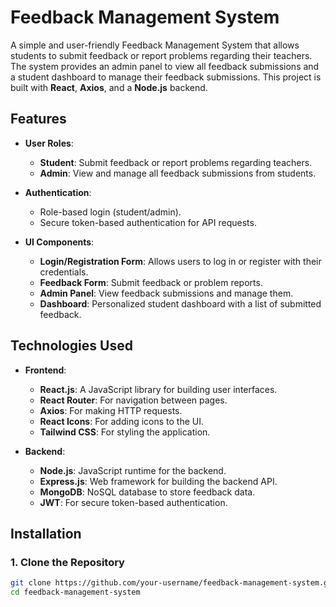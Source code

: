 # Feedback Management System

A simple and user-friendly Feedback Management System that allows students to submit feedback or report problems regarding their teachers. The system provides an admin panel to view all feedback submissions and a student dashboard to manage their feedback submissions. This project is built with **React**, **Axios**, and a **Node.js** backend.

## Features

- **User Roles**:
  - **Student**: Submit feedback or report problems regarding teachers.
  - **Admin**: View and manage all feedback submissions from students.

- **Authentication**:
  - Role-based login (student/admin).
  - Secure token-based authentication for API requests.

- **UI Components**:
  - **Login/Registration Form**: Allows users to log in or register with their credentials.
  - **Feedback Form**: Submit feedback or problem reports.
  - **Admin Panel**: View feedback submissions and manage them.
  - **Dashboard**: Personalized student dashboard with a list of submitted feedback.

## Technologies Used

- **Frontend**: 
  - **React.js**: A JavaScript library for building user interfaces.
  - **React Router**: For navigation between pages.
  - **Axios**: For making HTTP requests.
  - **React Icons**: For adding icons to the UI.
  - **Tailwind CSS**: For styling the application.

- **Backend**:
  - **Node.js**: JavaScript runtime for the backend.
  - **Express.js**: Web framework for building the backend API.
  - **MongoDB**: NoSQL database to store feedback data.
  - **JWT**: For secure token-based authentication.

## Installation

### 1. Clone the Repository

```bash
git clone https://github.com/your-username/feedback-management-system.git
cd feedback-management-system
